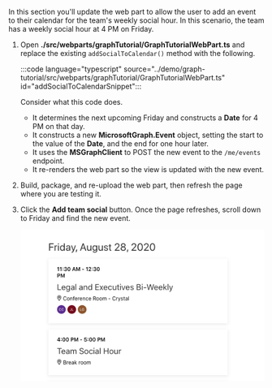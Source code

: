 <!-- markdownlint-disable MD002 MD041 -->

In this section you'll update the web part to allow the user to add an event to their calendar for the team's weekly social hour. In this scenario, the team has a weekly social hour at 4 PM on Friday.

1. Open **./src/webparts/graphTutorial/GraphTutorialWebPart.ts** and replace the existing `addSocialToCalendar()` method with the following.

    :::code language="typescript" source="../demo/graph-tutorial/src/webparts/graphTutorial/GraphTutorialWebPart.ts" id="addSocialToCalendarSnippet":::

    Consider what this code does.

    - It determines the next upcoming Friday and constructs a **Date** for 4 PM on that day.
    - It constructs a new **MicrosoftGraph.Event** object, setting the start to the value of the **Date**, and the end for one hour later.
    - It uses the **MSGraphClient** to POST the new event to the `/me/events` endpoint.
    - It re-renders the web part so the view is updated with the new event.

1. Build, package, and re-upload the web part, then refresh the page where you are testing it.

1. Click the **Add team social** button. Once the page refreshes, scroll down to Friday and find the new event.

    ![A screenshot of the newly created event rendered in the web part](images/new-event.png)

